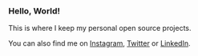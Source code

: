 ### Hello, World!

This is where I keep my personal open source projects.  

You can also find me on [Instagram](https://instagram.com/think3r202/), [Twitter](https://twitter.com/think3r202) or [LinkedIn](https://linkedin.com/in/alanbarr716).
